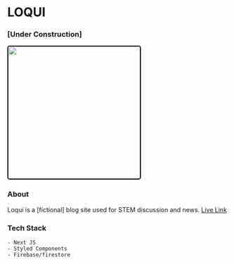 # LOQUI 

### [Under Construction]

<img src='https://loqui-thenu-k.vercel.app/readmeImage.png' height='300px' width='auto' style='border: 2px solid black; border-radius: 5px'/>

### About

Loqui is a [fictional] blog site used for STEM discussion and news. 
<a href='https://loqui-thenu-k.vercel.app/' target=''>Live Link</a>

### Tech Stack

    - Next JS
    - Styled Components
    - Firebase/firestore
